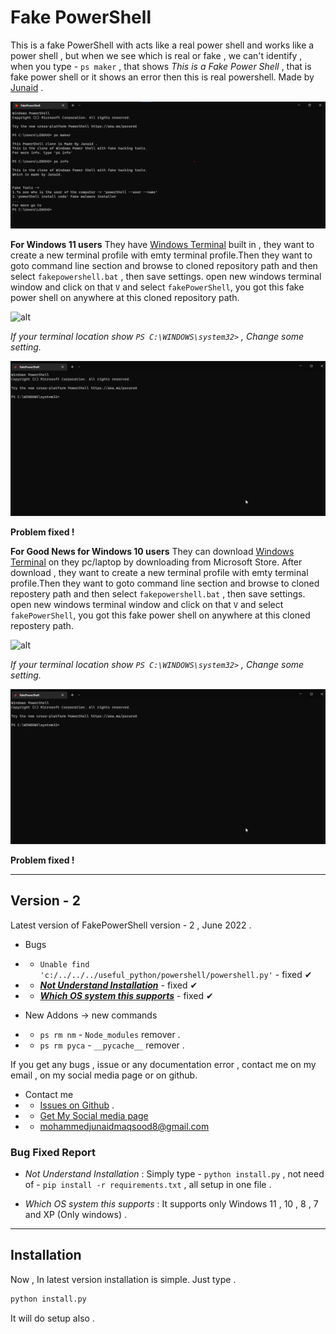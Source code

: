 # Fake PowerShell

This is a fake PowerShell with acts like a real power shell and works like a power shell , but when we see which is real or fake , we can't identify , when you type - `ps maker` , that shows _This is a Fake Power Shell_ , that is fake power shell or it shows an error then this is real powershell. Made by [Junaid](https://abujuni.dev) .

![alt](./img/shot.png)

**For Windows 11 users**
They have [Windows Terminal](https://apps.microsoft.com/store/detail/windows-terminal/9N0DX20HK701?hl=en-us&gl=IN) built in , they want to create a new terminal profile with emty terminal profile.Then they want to goto command line section and browse to cloned repository path and then select `fakepowershell.bat` , then save settings. open new windows terminal window and click on that `V` and select `fakePowerShell`, you got this fake power shell on anywhere at this cloned repository path.

![alt](./img/demo.gif)

_If your terminal location show `PS C:\WINDOWS\system32>` , Change some setting._

![alt](./img/demo2.gif)

**Problem fixed !**

**For Good News for Windows 10 users**
They can download [Windows Terminal](https://apps.microsoft.com/store/detail/windows-terminal/9N0DX20HK701?hl=en-us&gl=IN) on they pc/laptop by downloading from Microsoft Store. After download , they want to create a new terminal profile with emty terminal profile.Then they want to goto command line section and browse to cloned repostery path and then select `fakepowershell.bat` , then save settings. open new windows terminal window and click on that `V` and select `fakePowerShell`, you got this fake power shell on anywhere at this cloned repostery path.

![alt](./img/demo.gif)

_If your terminal location show `PS C:\WINDOWS\system32>` , Change some setting._

![alt](./img/demo2.gif)

**Problem fixed !**

---

## Version - 2

Latest version of FakePowerShell version - 2 , June 2022 .

- Bugs
- - `Unable find 'c:/../../../useful_python/powershell/powershell.py'` - fixed ✔
- - **_[Not Understand Installation](#bug-fixed-report)_** - fixed ✔
- - **_[Which OS system this supports](#bug-fixed-report)_** - fixed ✔

- New Addons -> new commands
- - `ps rm nm` - `Node_modules` remover .
- - `ps rm pyca` - `__pycache__` remover .

If you get any bugs , issue or any documentation error , contact me on my email , on my social media page or on github.

- Contact me
- - [Issues on Github](https://github.com/junaidcodingmaster/Fake-PowerShell/issues) .
- - [Get My Social media page](https://www.abujuni.dev/contact-me)
- - mohammedjunaidmaqsood8@gmail.com

### Bug Fixed Report

- _Not Understand Installation_ :
  Simply type - `python install.py` , not need of - `pip install -r requirements.txt` , all setup in one file .

- _Which OS system this supports_ :
  It supports only Windows 11 , 10 , 8 , 7 and XP (Only windows) .

---

## Installation

Now , In latest version installation is simple. Just type .

```python
python install.py
```

It will do setup also .
